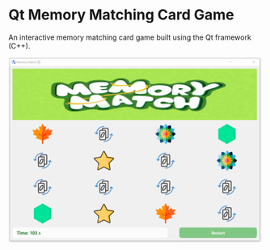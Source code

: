 # Qt Memory Matching Card Game
An interactive memory matching card game built using the Qt framework (C++). 

![screenshot](https://github.com/khalilrefai/Qt_memory_cards_match_game/blob/main/screenshot.PNG?raw=true)
